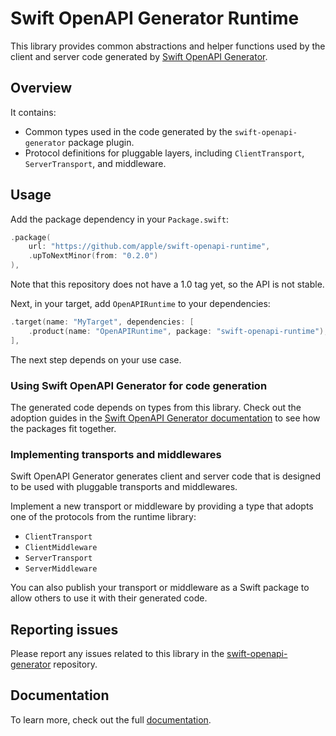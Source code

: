 # Swift OpenAPI Generator Runtime

This library provides common abstractions and helper functions used by the client and server code generated by [Swift OpenAPI Generator][0].

## Overview

It contains:
- Common types used in the code generated by the `swift-openapi-generator` package plugin.
- Protocol definitions for pluggable layers, including `ClientTransport`, `ServerTransport`, and middleware.

## Usage

Add the package dependency in your `Package.swift`:

```swift
.package(
    url: "https://github.com/apple/swift-openapi-runtime",
    .upToNextMinor(from: "0.2.0")
),
```

Note that this repository does not have a 1.0 tag yet, so the API is not stable.

Next, in your target, add `OpenAPIRuntime` to your dependencies:

```swift
.target(name: "MyTarget", dependencies: [
    .product(name: "OpenAPIRuntime", package: "swift-openapi-runtime"),
],
```

The next step depends on your use case.

### Using Swift OpenAPI Generator for code generation

The generated code depends on types from this library. Check out the adoption guides in the [Swift OpenAPI Generator documentation][1] to see how the packages fit together.

### Implementing transports and middlewares

Swift OpenAPI Generator generates client and server code that is designed to be used with pluggable transports and middlewares.

Implement a new transport or middleware by providing a type that adopts one of the protocols from the runtime library:

* `ClientTransport`
* `ClientMiddleware`
* `ServerTransport`
* `ServerMiddleware`

You can also publish your transport or middleware as a Swift package to allow others to use it with their generated code.

## Reporting issues

Please report any issues related to this library in the [swift-openapi-generator](https://github.com/apple/swift-openapi-generator/issues) repository.

## Documentation

To learn more, check out the full [documentation][2].

[0]: https://github.com/apple/swift-openapi-generator
[1]: https://swiftpackageindex.com/apple/swift-openapi-generator/documentation
[2]: https://swiftpackageindex.com/apple/swift-openapi-runtime/documentation

